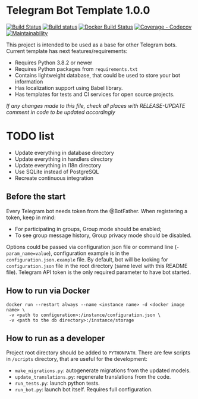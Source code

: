 # Telegram Bot Template 1.0.0

[![Build Status](https://travis-ci.org/KrusnikViers/TgBotTemplate.svg)](https://travis-ci.org/KrusnikViers/TgBotTemplate)
[![Build status](https://ci.appveyor.com/api/projects/status/6uaw3t0aevq62ydp?svg=true)](https://ci.appveyor.com/project/KrusnikViers/tgbottemplate)
[![Docker Build Status](https://img.shields.io/docker/build/viers/tg_bot_template.svg)](https://hub.docker.com/r/viers/tg_bot_template/)
[![Coverage - Codecov](https://codecov.io/gh/KrusnikViers/TgBotTemplate/branch/master/graph/badge.svg)](https://codecov.io/gh/KrusnikViers/TgBotTemplate)
[![Maintainability](https://api.codeclimate.com/v1/badges/11bbbf9259251bdcada3/maintainability)](https://codeclimate.com/github/KrusnikViers/TgBotTemplate/maintainability)

This project is intended to be used as a base for other Telegram bots. Current template has next features/requirements:
* Requires Python 3.8.2 or newer
* Requires Python packages from `requirements.txt`
* Contains lightweight database, that could be used to store your bot information
* Has localization support using Babel library.
* Has templates for tests and CI services for open source projects.

_If any changes made to this file, check all places with RELEASE-UPDATE comment in code to be updated accordingly_

# TODO list
* Update everything in database directory
* Update everything in handlers directory
* Update everything in l18n directory
* Use SQLite instead of PostgreSQL
* Recreate continuous integration

## Before the start
Every Telegram bot needs token from the @BotFather. When registering a token, keep in mind:
* For participating in groups, Group mode should be enabled;
* To see group message history, Group privacy mode should be disabled.

Options could be passed via configuration json file or command line (`-param_name=value`), configuration example is
in the `configuration.json.example` file. By default, bot will be looking for `configuration.json` file in the root
directory (same level with this README file). Telegram API token is the only required parameter to have bot started.

## How to run via Docker
```
docker run --restart always --name <instance name> -d <docker image name> \
 -v <path to configuration>:/instance/configuration.json \
 -v <path to the db directory>:/instance/storage
```

## How to run as a developer

Project root directory should be added to `PYTHONPATH`. There are few scripts in `/scripts` directory, that are
useful for the development:
* `make_migrations.py`: autogenerate migrations from the updated models.
* `update_translations.py`: regenerate translations from the code.
* `run_tests.py`: launch python tests.
* `run_bot.py`: launch bot itself. Requires full configuration. 
